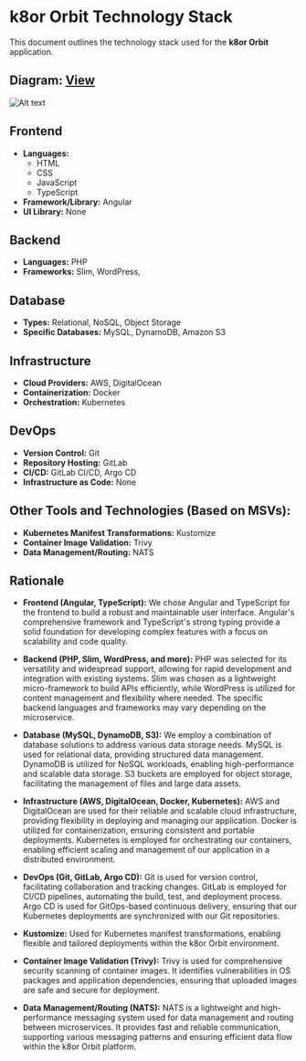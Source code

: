 # k8or Orbit Technology Stack

This document outlines the technology stack used for the **k8or Orbit** application.

## Diagram: [View](https://github.com/k8or-orbit/blob/k8or-dev/doc/diagram/k8or-orbit-component-high-level-architecture-diagram-v0-0-11-dia-k8d.pdf)

![Alt text](https://github.com/k8or-orbit/blob/k8or-dev/doc/diagram/k8or-orbit-component-high-level-architecture-diagram-v0-0-11-dia-k8d.jpg)

## Frontend

* **Languages:**
    * HTML
    * CSS
    * JavaScript
    * TypeScript
* **Framework/Library:** Angular
* **UI Library:** None

## Backend

* **Languages:** PHP
* **Frameworks:** Slim, WordPress,

## Database

* **Types:** Relational, NoSQL, Object Storage
* **Specific Databases:** MySQL, DynamoDB, Amazon S3

## Infrastructure

* **Cloud Providers:** AWS, DigitalOcean
* **Containerization:** Docker
* **Orchestration:** Kubernetes

## DevOps

* **Version Control:** Git
* **Repository Hosting:** GitLab
* **CI/CD:** GitLab CI/CD, Argo CD
* **Infrastructure as Code:** None

## Other Tools and Technologies (Based on MSVs):

* **Kubernetes Manifest Transformations:** Kustomize
* **Container Image Validation:** Trivy
* **Data Management/Routing:** NATS

## Rationale

* **Frontend (Angular, TypeScript):** We chose Angular and TypeScript for the frontend to build a robust and maintainable user interface. Angular's comprehensive framework and TypeScript's strong typing provide a solid foundation for developing complex features with a focus on scalability and code quality.

* **Backend (PHP, Slim, WordPress, and more):** PHP was selected for its versatility and widespread support, allowing for rapid development and integration with existing systems. Slim was chosen as a lightweight micro-framework to build APIs efficiently, while WordPress is utilized for content management and flexibility where needed. The specific backend languages and frameworks may vary depending on the microservice.

* **Database (MySQL, DynamoDB, S3):** We employ a combination of database solutions to address various data storage needs. MySQL is used for relational data, providing structured data management. DynamoDB is utilized for NoSQL workloads, enabling high-performance and scalable data storage. S3 buckets are employed for object storage, facilitating the management of files and large data assets.

* **Infrastructure (AWS, DigitalOcean, Docker, Kubernetes):** AWS and DigitalOcean are used for their reliable and scalable cloud infrastructure, providing flexibility in deploying and managing our application. Docker is utilized for containerization, ensuring consistent and portable deployments. Kubernetes is employed for orchestrating our containers, enabling efficient scaling and management of our application in a distributed environment.

* **DevOps (Git, GitLab, Argo CD):** Git is used for version control, facilitating collaboration and tracking changes. GitLab is employed for CI/CD pipelines, automating the build, test, and deployment process. Argo CD is used for GitOps-based continuous delivery, ensuring that our Kubernetes deployments are synchronized with our Git repositories.

* **Kustomize:** Used for Kubernetes manifest transformations, enabling flexible and tailored deployments within the k8or Orbit environment.

* **Container Image Validation (Trivy):** Trivy is used for comprehensive security scanning of container images. It identifies vulnerabilities in OS packages and application dependencies, ensuring that uploaded images are safe and secure for deployment.

* **Data Management/Routing (NATS):** NATS is a lightweight and high-performance messaging system used for data management and routing between microservices. It provides fast and reliable communication, supporting various messaging patterns and ensuring efficient data flow within the k8or Orbit platform.